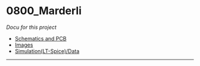 # 0800_Marderli #
_Docu for this project_

- [Schematics and PCB](./documentation/0800_marder/cad/)
- [Images](./documentation/0800_marder/img/)
- [Simulation(LT-Spice)/Data](./documentation/0800_marder/simulation/)

---
